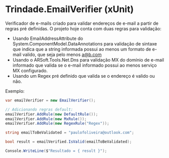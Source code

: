 # Trindade.EmailVerifier (xUnit)

Verificador de e-mails criado para validar endereços de e-mail a partir de regras pré definidas.
O projeto hoje conta com duas regras para validação:
- Usando EmailAddressAttribute do System.ComponentModel.DataAnnotations para validação de sintaxe que indica que a string informada possui ao menos um formato de e-mail valido, que seja pelo menos a@b.com
- Usando o ARSoft.Tools.Net.Dns para validação MX do domínio de e-mail informado que valida se o e-mail informado possui ao menos serviço MX configurado.
- Usando um Regex pré definido que valida se o endereço é valido ou não.

Exemplo:

```cs
var emailVerifier = new EmailVerifier();

// Adicionando regras default:
emailVerifier.AddRule(new DefaultRule());
emailVerifier.AddRule(new MxRule());
emailVerifier.AddRule(new RegexRule("Regex"));

string emailToBeValidated = "paulofoliveira@outlook.com";

bool result = emailVerified.IsValid(emailToBeValidated);

Console.WriteLine($"Resultado = { result }");

```
